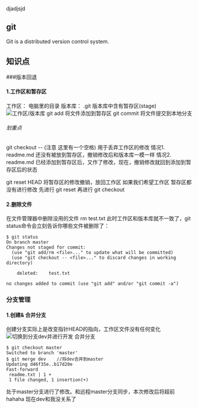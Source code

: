 djadjsjd
## git
Git is a distributed version control system.
## 知识点
###版本回退
#### 1.工作区和暂存区
工作区： 电脑里的目录
版本库： .git
版本库中含有暂存区(stage)
![工作区/版本库](https://cdn.liaoxuefeng.com/cdn/files/attachments/001384907702917346729e9afbf4127b6dfbae9207af016000/0)
git add 将文件添加到暂存区
git commit 将文件提交到本地分支
###### 划重点

git checkout -- <file>   (注意 这里有一个空格)    用于丢弃工作区的修改
情况1. readme.md 还没有被放到暂存区，撤销修改后和版本库一模一样
情况2. readme.md 已经添加到暂存区后，又作了修改，现在，撤销修改就回到添加到暂存区后的状态

git reset HEAD <file> 将暂存区的修改撤销，放回工作区
如果我们希望工作区 暂存区都没有进行修改
先进行 git reset 再进行 git checkout
#### 2.删除文件
在文件管理器中删除没用的文件  rm test.txt
此时工作区和版本库就不一致了，git status命令会立刻告诉你哪些文件被删除了：
```
$ git status
On branch master
Changes not staged for commit:
  (use "git add/rm <file>..." to update what will be committed)
  (use "git checkout -- <file>..." to discard changes in working directory)

    deleted:    test.txt

no changes added to commit (use "git add" and/or "git commit -a")

```
### 分支管理
#### 1.创建& 合并分支
创建分支实际上是改变指针HEAD的指向，工作区文件没有任何变化
![切换到分支dev并进行开发](https://cdn.liaoxuefeng.com/cdn/files/attachments/0013849088235627813efe7649b4f008900e5365bb72323000/0)
合并分支
```
$ git checkout master
Switched to branch 'master'  
$ git merge dev    //将dev合并到master
Updating d46f35e..b17d20e
Fast-forward
 readme.txt | 1 +
 1 file changed, 1 insertion(+)
```
处于master分支进行了修改。和远程master分支同步，本次修改后将超前
hahaha 现在dev和我没关系了
















